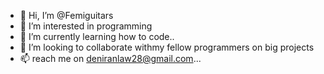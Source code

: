 - 👋 Hi, I’m @Femiguitars
- 👀 I’m interested in programming
- 🌱 I’m currently learning how to code..
- 💞️ I’m looking to collaborate withmy fellow programmers on big projects
- 📫 reach me on deniranlaw28@gmail.com...

<!---
Femiguitars/Femiguitars is a ✨ special ✨ repository because its `README.md` (this file) appears on your GitHub profile.
You can click the Preview link to take a look at your changes.
--->
